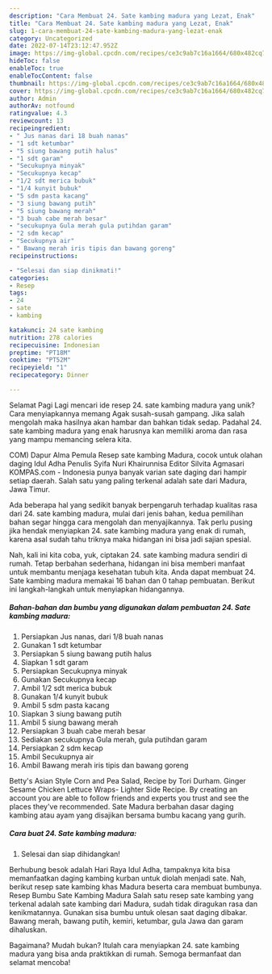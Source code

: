 ```yaml
---
description: "Cara Membuat 24. Sate kambing madura yang Lezat, Enak"
title: "Cara Membuat 24. Sate kambing madura yang Lezat, Enak"
slug: 1-cara-membuat-24-sate-kambing-madura-yang-lezat-enak
category: Uncategorized
date: 2022-07-14T23:12:47.952Z
image: https://img-global.cpcdn.com/recipes/ce3c9ab7c16a1664/680x482cq70/24-sate-kambing-madura-foto-resep-utama.jpg
hideToc: false
enableToc: true
enableTocContent: false
thumbnail: https://img-global.cpcdn.com/recipes/ce3c9ab7c16a1664/680x482cq70/24-sate-kambing-madura-foto-resep-utama.jpg
cover: https://img-global.cpcdn.com/recipes/ce3c9ab7c16a1664/680x482cq70/24-sate-kambing-madura-foto-resep-utama.jpg
author: Admin
authorAv: notfound
ratingvalue: 4.3
reviewcount: 13
recipeingredient:
- " Jus nanas dari 18 buah nanas"
- "1 sdt ketumbar"
- "5 siung bawang putih halus"
- "1 sdt garam"
- "Secukupnya minyak"
- "Secukupnya kecap"
- "1/2 sdt merica bubuk"
- "1/4 kunyit bubuk"
- "5 sdm pasta kacang"
- "3 siung bawang putih"
- "5 siung bawang merah"
- "3 buah cabe merah besar"
- "secukupnya Gula merah gula putihdan garam"
- "2 sdm kecap"
- "Secukupnya air"
- " Bawang merah iris tipis dan bawang goreng"
recipeinstructions:

- "Selesai dan siap dinikmati!"
categories:
- Resep
tags:
- 24
- sate
- kambing

katakunci: 24 sate kambing 
nutrition: 278 calories
recipecuisine: Indonesian
preptime: "PT18M"
cooktime: "PT52M"
recipeyield: "1"
recipecategory: Dinner

---
```



Selamat Pagi Lagi mencari ide resep 24. sate kambing madura yang unik? Cara menyiapkannya memang Agak susah-susah gampang. Jika salah mengolah maka hasilnya akan hambar dan bahkan tidak sedap. Padahal 24. sate kambing madura yang enak harusnya kan memiliki aroma dan rasa yang mampu memancing selera kita.


COM) Dapur Alma Pemula Resep sate kambing Madura, cocok untuk olahan daging Idul Adha Penulis Syifa Nuri Khairunnisa Editor Silvita Agmasari KOMPAS.com - Indonesia punya banyak varian sate daging dari hampir setiap daerah. Salah satu yang paling terkenal adalah sate dari Madura, Jawa Timur.

Ada beberapa hal yang sedikit banyak berpengaruh terhadap kualitas rasa dari 24. sate kambing madura, mulai dari jenis bahan, kedua pemilihan bahan segar hingga cara mengolah dan menyajikannya. Tak perlu pusing jika hendak menyiapkan 24. sate kambing madura yang enak di rumah, karena asal sudah tahu triknya maka hidangan ini bisa jadi sajian spesial.


Nah, kali ini kita coba, yuk, ciptakan 24. sate kambing madura sendiri di rumah. Tetap berbahan sederhana, hidangan ini bisa memberi manfaat untuk membantu menjaga kesehatan tubuh kita. Anda dapat membuat 24. Sate kambing madura memakai 16 bahan dan 0 tahap pembuatan. Berikut ini langkah-langkah untuk menyiapkan hidangannya.

<!--inarticleads1-->

##### Bahan-bahan dan bumbu yang digunakan dalam pembuatan 24. Sate kambing madura:

1. Persiapkan  Jus nanas, dari 1/8 buah nanas
1. Gunakan 1 sdt ketumbar
1. Persiapkan 5 siung bawang putih halus
1. Siapkan 1 sdt garam
1. Persiapkan Secukupnya minyak
1. Gunakan Secukupnya kecap
1. Ambil 1/2 sdt merica bubuk
1. Gunakan 1/4 kunyit bubuk
1. Ambil 5 sdm pasta kacang
1. Siapkan 3 siung bawang putih
1. Ambil 5 siung bawang merah
1. Persiapkan 3 buah cabe merah besar
1. Sediakan secukupnya Gula merah, gula putihdan garam
1. Persiapkan 2 sdm kecap
1. Ambil Secukupnya air
1. Ambil  Bawang merah iris tipis dan bawang goreng


Betty&#39;s Asian Style Corn and Pea Salad, Recipe by Tori Durham. Ginger Sesame Chicken Lettuce Wraps- Lighter Side Recipe. By creating an account you are able to follow friends and experts you trust and see the places they&#39;ve recommended. Sate Madura berbahan dasar daging kambing atau ayam yang disajikan bersama bumbu kacang yang gurih. 

<!--inarticleads2-->

##### Cara buat 24. Sate kambing madura:


1. Selesai dan siap dihidangkan!

Berhubung besok adalah Hari Raya Idul Adha, tampaknya kita bisa memanfaatkan daging kambing kurban untuk diolah menjadi sate. Nah, berikut resep sate kambing khas Madura beserta cara membuat bumbunya. Resep Bumbu Sate Kambing Madura Salah satu resep sate kambing yang terkenal adalah sate kambing dari Madura, sudah tidak diragukan rasa dan kenikmatannya. Gunakan sisa bumbu untuk olesan saat daging dibakar. Bawang merah, bawang putih, kemiri, ketumbar, gula Jawa dan garam dihaluskan. 

Bagaimana? Mudah bukan? Itulah cara menyiapkan 24. sate kambing madura yang bisa anda praktikkan di rumah. Semoga bermanfaat dan selamat mencoba!
